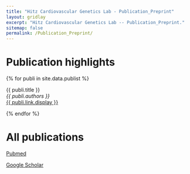 ```yaml
---
title: "Hitz Cardiovascular Genetics Lab - Publication_Preprint"
layout: gridlay
excerpt: "Hitz Cardiovascular Genetics Lab -- Publication_Preprint."
sitemap: false
permalink: /Publication_Preprint/
---
```



# Publication highlights

{% for publi in site.data.publist %}

{{ publi.title }} <br />
<em>{{ publi.authors }} </em><br /><a href="{{ publi.link.url }}">{{ publi.link.display }}</a>

{% endfor %}

# All publications

<a href="https://www.ncbi.nlm.nih.gov/pubmed/?term=Hitz+MP%5BAuthor%5D">Pubmed</a> <br />

<a href="https://scholar.google.com/citations?hl=en&pli=1&user=tb_f5NgAAAAJ">Google Scholar</a> <br />
